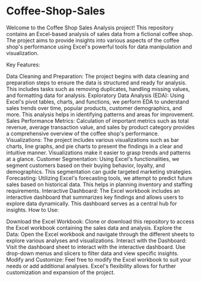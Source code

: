 # Coffee-Shop-Sales
Welcome to the Coffee Shop Sales Analysis project! This repository contains an Excel-based analysis of sales data from a fictional coffee shop. The project aims to provide insights into various aspects of the coffee shop's performance using Excel's powerful tools for data manipulation and visualization.

Key Features:

Data Cleaning and Preparation: The project begins with data cleaning and preparation steps to ensure the data is structured and ready for analysis. This includes tasks such as removing duplicates, handling missing values, and formatting data for analysis.
Exploratory Data Analysis (EDA): Using Excel's pivot tables, charts, and functions, we perform EDA to understand sales trends over time, popular products, customer demographics, and more. This analysis helps in identifying patterns and areas for improvement.
Sales Performance Metrics: Calculation of important metrics such as total revenue, average transaction value, and sales by product category provides a comprehensive overview of the coffee shop's performance.
Visualizations: The project includes various visualizations such as bar charts, line graphs, and pie charts to present the findings in a clear and intuitive manner. Visualizations make it easier to grasp trends and patterns at a glance.
Customer Segmentation: Using Excel's functionalities, we segment customers based on their buying behavior, loyalty, and demographics. This segmentation can guide targeted marketing strategies.
Forecasting: Utilizing Excel's forecasting tools, we attempt to predict future sales based on historical data. This helps in planning inventory and staffing requirements.
Interactive Dashboard: The Excel workbook includes an interactive dashboard that summarizes key findings and allows users to explore data dynamically. This dashboard serves as a central hub for insights.
How to Use:

Download the Excel Workbook: Clone or download this repository to access the Excel workbook containing the sales data and analysis.
Explore the Data: Open the Excel workbook and navigate through the different sheets to explore various analyses and visualizations.
Interact with the Dashboard: Visit the dashboard sheet to interact with the interactive dashboard. Use drop-down menus and slicers to filter data and view specific insights.
Modify and Customize: Feel free to modify the Excel workbook to suit your needs or add additional analyses. Excel's flexibility allows for further customization and expansion of the project.
